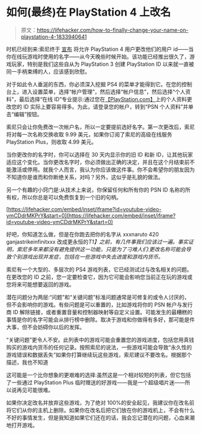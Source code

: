 # 如何(最终)在 PlayStation 4 上改名

> 原文：<https://lifehacker.com/how-to-finally-change-your-name-on-playstation-4-1833940641>

时机已经到来:索尼终于 [宣布](https://blog.us.playstation.com/2019/04/10/online-id-change-on-psn-your-questions-answered/?fbclid=IwAR0ZtGYFu1ySGRa0E52tVdZvBe7n9PQd3elc80o-JNt2P-vccCnt6ZNkLQY) 将允许 PlayStation 4 用户更改他们的用户 id——当你在线玩游戏时使用的名字——从今天晚些时候开始。该功能已经推出很久了，游戏玩家，特别是我们这些自从为 PlayStation 3 创建 PlayStation ID 以来就一直被同一手柄束缚的人，应该感到欣慰。



对于如此令人垂涎的东西，你必须深入挖掘 PS4 的菜单才能得到它。在您的控制台上，进入设置菜单，选择“帐户管理”，然后选择“帐户信息”，然后选择“个人资料”，最后选择“在线 ID”专业提示:通过您在[【PlayStation.com】](https://www.playstation.com/en-us/)上的个人资料更改您的 ID 实际上要容易得多。为此，请登录您的帐户，转到“PSN 个人资料”并单击“编辑”按钮。

索尼只会让你免费改一次帐户名，所以一定要提前选好名字。第一次更改后，索尼将对每一次名称交换收取 9.99 美元，如果你订阅了索尼的高级在线服务 PlayStation Plus，则收取 4.99 美元。

当你更改你的名字时，你可以选择在 30 天内显示你的旧 ID 和新 ID，让其他玩家适应这个变化。当你更改名字时，你必须做出正确的决定，并且在这个月结束前不能激活或停用。就我个人而言，我认为你应该做这件事。你不会希望你的朋友因为不知道你是谁而和你断绝关系，对吗？另外，这似乎是礼貌的做法。

另一个有趣的小窍门是:从技术上来说，你保留任何和所有你的 PSN ID 名称的所有权，所以你总是可以免费恢复到一个旧的句柄。

 [https://lifehacker.com/embed/inset/iframe?id=youtube-video-ymCDdrMKPrY&start=0](https://lifehacker.com/embed/inset/iframe?id=youtube-video-ymCDdrMKPrY&start=0) 

好吧，你知道怎么做，但是在你跑去把你的名字从 xxxnaruto 420 ganjastrikeinfinitxxx 改成更永恒的*T1】之前，有几件事我们应该过一遍。事实证明，索尼多年来都没有避免提供这一功能，只是为了刁难人们:更改名称可能会导致个别游戏出现并发症，包括在一些游戏中失去进度和游戏内货币。* 

索尼有一个大型的、多层次的 PS4 游戏列表，它已经测试过与改名相关的问题。在更改您的 ID 之前，您一定要检查它，因为它可能会影响您当前正在玩的游戏或您将来可能想要返回的游戏。

潜在问题分为两层:“问题”和“关键问题”标准问题通常是可修复的或令人讨厌的，但不会影响你的游戏。有些问题是可以重置的，比如游戏将你的 PSN 帐户与发行商 ID 解除链接，或者重置音量和控制器映射等自定义设置。可能发生的最糟糕的事情是你的名字可能会从排行榜中删除。取决于游戏和你做得有多好，那可能是件大事，但不会妨碍你以后的发挥。

“关键问题”更令人不安。此列表中的游戏可能会重置您的游戏进度，包括您用真钱购买的游戏内货币的任何记录。按照索尼的说法，一些游戏可能会导致“永久性的游戏错误和数据丢失”如果你打算继续玩这些游戏，索尼建议不要改名。根据那个描述，我也不知道

这可能是一个比你想象的更艰难的选择:虽然这是一个相对较短的列表，但它包括了一些通过 PlayStation Plus 临时赠送的好游戏——我是一个超级唱片迷——所以说再见可能很难。

如果你决定改名并放弃这些游戏，为了绝对 100%的安全起见，我建议你在改名前将它们从你的主机上删除。如果你在改名后把它们放在你的游戏机上，不会有什么不好的事情发生，但是我知道如果它们还在的话，我会忘记潜在的问题，心血来潮地打开游戏。